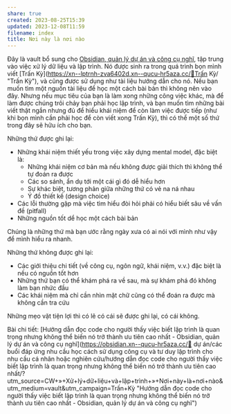 ```yaml
---
share: true
created: 2023-08-25T15:39
updated: 2023-12-08T11:59
filename: index
title: Nơi này là nơi nào
---
```


Đây là vault bổ sung cho [Obsidian, quản lý dự án và công cụ nghĩ](https://obsidian.xn--qucu-hr5aza.cc/?utm_source=CW+»+Xử+lý+dữ+liệu+và+lập+trình&utm_campaign=C+Hỗ+trợ+người+tự+học+quản+lý+dự+án+hoặc+kiến+thức&utm_term=Đọc+bài+viết+trên+web "Obsidian, quản lý dự án và công cụ nghĩ"), tập trung vào việc xử lý dữ liệu và lập trình. Nó được sinh ra trong quá trình bọn mình viết [Trấn Kỳ](https://xn--lptrnh-zva6402d.xn--qucu-hr5aza.cc/👏Trấn Kỳ/ "Trấn Kỳ"), và cũng được sử dụng như tài liệu hướng dẫn cho nó. Nếu bạn muốn tìm một nguồn tài liệu để học một cách bài bản thì không nên vào đây. Nhưng nếu mục tiêu của bạn là làm xong những công việc khác, mà để làm được chúng trôi chảy bạn phải học lập trình, và bạn muốn tìm những bài viết thật ngắn nhưng đủ để hiểu khái niệm để còn làm việc được tiếp (như khi bọn mình cần phải học để còn viết xong Trấn Kỳ), thì có thể một số thứ trong đây sẽ hữu ích cho bạn.

Những thứ được ghi lại:

- Những khái niệm thiết yếu trong việc xây dựng mental model, đặc biệt là:
    - Những khái niệm cơ bản mà nếu không được giải thích thì không thể tự đoán ra được
    - Các so sánh, ẩn dụ tới một cái gì đó dễ hiểu hơn
    - Sự khác biệt, tương phản giữa những thứ có vẻ na ná nhau
    - Ý đồ thiết kế (design choice)
- Các lỗi thường gặp mà việc tìm hiểu đòi hỏi phải có hiểu biết sâu về vấn đề (pitfall)
- Những nguồn tốt dể học một cách bài bản

Chúng là những thứ mà bạn ước rằng ngày xưa có ai nói với mình như vậy để mình hiểu ra nhanh. 

Những thứ không được ghi lại:

- Các giới thiệu chi tiết (về công cụ, ngôn ngữ, khái niệm, v.v.) đặc biệt là nếu có nguồn tốt hơn
- Những thứ bạn có thể khám phá ra về sau, mà sự khám phá đó không làm bạn nhức đầu
- Các khái niệm mà chỉ cần nhìn mặt chữ cũng có thể đoán ra được mà không cần tra cứu

Những mẹo vặt tiện lợi thì có lẽ có cái sẽ được ghi lại, có cái không.

Bài chi tiết: [Hướng dẫn đọc code cho người thấy việc biết lập trình là quan trọng nhưng không thể biến nó trở thành ưu tiên cao nhất - Obsidian, quản lý dự án và công cụ nghĩ](https://obsidian.xn--qucu-hr5aza.cc/📐 dự án/các buổi đáp ứng nhu cầu học cách sử dụng công cụ và tư duy lập trình cho nhu cầu cá nhân hoặc nghiên cứu/hướng dẫn đọc code cho người thấy việc biết lập trình là quan trọng nhưng không thể biến nó trở thành ưu tiên cao nhất/?utm_source=CW+»+Xử+lý+dữ+liệu+và+lập+trình+»+Nơi+này+là+nơi+nào&utm_medium=vault&utm_campaign=Trấn+Kỳ "Hướng dẫn đọc code cho người thấy việc biết lập trình là quan trọng nhưng không thể biến nó trở thành ưu tiên cao nhất - Obsidian, quản lý dự án và công cụ nghĩ")
